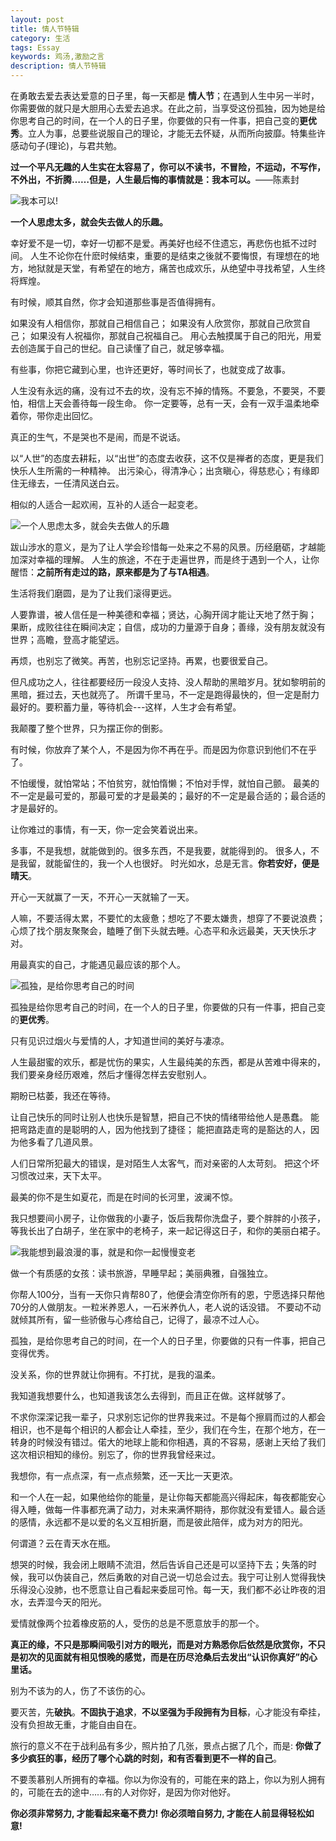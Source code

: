 ```yaml
---
layout: post
title: 情人节特辑
category: 生活
tags: Essay
keywords: 鸡汤,激励之言
description: 情人节特辑
---
```


在勇敢去爱去表达爱意的日子里，每一天都是 **情人节**；在遇到人生中另一半时，你需要做的就只是大胆用心去爱去追求。在此之前，当享受这份孤独，因为她是给你思考自己的时间，在一个人的日子里，你要做的只有一件事，把自己变的**更优秀**。立人为事，总要些说服自己的理论，才能无去怀疑，从而所向披靡。特集些许感动句子(理论)，与君共勉。

**过一个平凡无趣的人生实在太容易了，你可以不读书，不冒险，不运动，不写作，不外出，不折腾……但是，人生最后悔的事情就是：我本可以。**——陈素封

![我本可以!](http://7xoosr.com1.z0.glb.clouddn.com/niceStar.jpg)

**一个人思虑太多，就会失去做人的乐趣。**

幸好爱不是一切，幸好一切都不是爱。再美好也经不住遗忘，再悲伤也抵不过时间。
人生不论你在什麽时候结束，重要的是结束之後就不要悔恨，有理想在的地方，地狱就是天堂，有希望在的地方，痛苦也成欢乐，从绝望中寻找希望，人生终将辉煌。

有时候，顺其自然，你才会知道那些事是否值得拥有。

如果没有人相信你，那就自己相信自己；
如果没有人欣赏你，那就自己欣赏自己；
如果没有人祝福你，那就自己祝福自己。
用心去触摸属于自己的阳光，用爱去创造属于自己的世纪。自己读懂了自己，就足够幸福。

有些事，你把它藏到心里，也许还更好，等时间长了，也就变成了故事。

人生没有永远的痛，没有过不去的坎，没有忘不掉的情殇。不要急，不要哭，不要怕，相信上天会善待每一段生命。
你一定要等，总有一天，会有一双手温柔地牵着你，带你走出回忆。

真正的生气，不是哭也不是闹，而是不说话。

以“人世”的态度去耕耘，以“出世”的态度去收获，这不仅是禅者的态度，更是我们快乐人生所需的一种精神。
出污染心，得清净心；出贪瞋心，得慈悲心；有缘即住无缘去，一任清风送白云。

相似的人适合一起欢闹，互补的人适合一起变老。

![一个人思虑太多，就会失去做人的乐趣](http://7xoosr.com1.z0.glb.clouddn.com/niceSnow.jpg)

跋山涉水的意义，是为了让人学会珍惜每一处来之不易的风景。历经磨砺，才越能加深对幸福的理解。
人生的旅途，不在于走遍世界，而是终于遇到一个人，让你醒悟：**之前所有走过的路，原来都是为了与TA相遇**。

生活将我们磨圆，是为了让我们滚得更远。

人要靠谱，被人信任是一种美德和幸福；贤达，心胸开阔才能让天地了然于胸；
果断，成败往往在瞬间决定；自信，成功的力量源于自身；善缘，没有朋友就没有世界；高瞻，登高才能望远。

再烦，也别忘了微笑。再苦，也别忘记坚持。再累，也要很爱自己。

但凡成功之人，往往都要经历一段没人支持、没人帮助的黑暗岁月。犹如黎明前的黑暗，捱过去，天也就亮了。
所谓千里马，不一定是跑得最快的，但一定是耐力最好的。要积蓄力量，等待机会---这样，人生才会有希望。

我颠覆了整个世界，只为摆正你的倒影。

有时候，你放弃了某个人，不是因为你不再在乎。而是因为你意识到他们不在乎了。

不怕缓慢，就怕常站；不怕贫穷，就怕惰懒；不怕对手悍，就怕自己颤。
最美的不一定是最可爱的，那最可爱的才是最美的；最好的不一定是最合适的；最合适的才是最好的。

让你难过的事情，有一天，你一定会笑着说出来。

多事，不是我想，就能做到的。很多东西，不是我要，就能得到的。
很多人，不是我留，就能留住的，我一个人也很好。
时光如水，总是无言。**你若安好，便是晴天**。

开心一天就赢了一天，不开心一天就输了一天。

人嘛，不要活得太累，不要忙的太疲惫；想吃了不要太嫌贵，想穿了不要说浪费；
心烦了找个朋友聚聚会，瞌睡了倒下头就去睡。心态平和永远最美，天天快乐才对。

用最真实的自己，才能遇见最应该的那个人。

![孤独，是给你思考自己的时间](http://7xoosr.com1.z0.glb.clouddn.com/greenJadeSea.jpg)

孤独是给你思考自己的时间，在一个人的日子里，你要做的只有一件事，把自己变的**更优秀**。

只有见识过烟火与爱情的人，才知道世间的美好与凄凉。

人生最甜蜜的欢乐，都是忧伤的果实，人生最纯美的东西，都是从苦难中得来的，我们要亲身经历艰难，然后才懂得怎样去安慰别人。

期盼已枯萎，我还在等待。

让自己快乐的同时让别人也快乐是智慧，把自己不快的情绪带给他人是愚蠢。
能把弯路走直的是聪明的人，因为他找到了捷径；
能把直路走弯的是豁达的人，因为他多看了几道风景。

人们日常所犯最大的错误，是对陌生人太客气，而对亲密的人太苛刻。
把这个坏习惯改过来，天下太平。

最美的你不是生如夏花，而是在时间的长河里，波澜不惊。

我只想要间小房子，让你做我的小妻子，饭后我帮你洗盘子，要个胖胖的小孩子，等我长出了白胡子，坐在家中的老椅子，来一起记得这日子，和你的美丽白裙子。

![我能想到最浪漫的事，就是和你一起慢慢变老](http://7xoosr.com1.z0.glb.clouddn.com/niceHome.jpg)

做一个有质感的女孩：读书旅游，早睡早起；美丽典雅，自强独立。

你帮人100分，当有一天你只肯帮80了，他便会清空你所有的恩，宁愿选择只帮他70分的人做朋友。一粒米养恩人，一石米养仇人，老人说的话没错。
不要动不动就倾其所有，留一些骄傲与心疼给自己，记得了，最凉不过人心。

孤独，是给你思考自己的时间，在一个人的日子里，你要做的只有一件事，把自己变得优秀。

没关系，你的世界就让你拥有。不打扰，是我的温柔。

我知道我想要什么，也知道我该怎么去得到，而且正在做。这样就够了。

不求你深深记我一辈子，只求别忘记你的世界我来过。不是每个擦肩而过的人都会相识，也不是每个相识的人都会让人牵挂，至少，我们在今生，在那个地方，在一转身的时候没有错过。偌大的地球上能和你相遇，真的不容易，感谢上天给了我们这次相识相知的缘份。别忘了，你的世界我曾经来过。

我想你，有一点点深，有一点点频繁，还一天比一天更浓。

和一个人在一起，如果他给你的能量，是让你每天都能高兴得起床，每夜都能安心得入睡，做每一件事都充满了动力，对未来满怀期待，那你就没有爱错人。最合适的感情，永远都不是以爱的名义互相折磨，而是彼此陪伴，成为对方的阳光。

何谓道？云在青天水在瓶。

想哭的时候，我会闭上眼睛不流泪，然后告诉自己还是可以坚持下去；失落的时候，我可以伪装自己，然后勇敢的对自己说一切总会过去。我宁可让别人觉得我快乐得没心没肺，也不愿意让自己看起来委屈可怜。每一天，我们都不必让昨夜的泪水，去弄湿今天的阳光。

爱情就像两个拉着橡皮筋的人，受伤的总是不愿意放手的那一个。

**真正的缘，不只是那瞬间吸引对方的眼光，而是对方熟悉你后依然是欣赏你，不只是初次的见面就有相见恨晚的感觉，而是在历尽沧桑后去发出“认识你真好”的心里话。**

别为不该为的人，伤了不该伤的心。

要灭苦，先**破执**。**不固执于追求**，**不以坚强为手段拥有为目标**，心才能没有牵挂，没有负担故无重，才能自由自在。

旅行的意义不在于战利品有多少，照片拍了几张，景点占据了几个，而是: **你做了多少疯狂的事，经历了哪个心跳的时刻，和有否看到更不一样的自己**。

不要羡慕别人所拥有的幸福。你以为你没有的，可能在来的路上，你以为别人拥有的，可能在去的途中……有的人对你好，是因为你对他好。

**你必须非常努力, 才能看起来毫不费力!**
**你必须暗自努力, 才能在人前显得轻松如意!**
